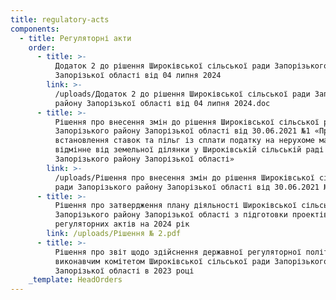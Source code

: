 ```yaml
---
title: regulatory-acts
components:
  - title: Регуляторні акти
    order:
      - title: >-
          Додаток 2 до рішення Широківської сільської ради Запорізького району
          Запорізької області від 04 липня 2024
        link: >-
          /uploads/Додаток 2 до рішення Широківської сільської ради Запорізького
          району Запорізької області від 04 липня 2024.doc
      - title: >-
          Рішення про внесення змін до рішення Широківської сільської ради
          Запорізького району Запорізької області від 30.06.2021 №1 «Про
          встановлення ставок та пільг із сплати податку на нерухоме майно,
          відмінне від земельної ділянки у Широківській сільській раді
          Запорізького району Запорізької області»
        link: >-
          /uploads/Рішення про внесення змін до рішення Широківської сільської
          ради Запорізького району Запорізької області від 30.06.2021 №1.doc
      - title: >-
          Рішення про затвердження плану діяльності Широківської сільської ради
          Запорізького району Запорізької області з підготовки проектів
          регуляторних актів на 2024 рік
        link: /uploads/Рішення № 2.pdf
      - title: >-
          Рішення про звіт щодо здійснення державної регуляторної політики
          виконавчим комітетом Широківської сільської ради Запорізького району
          Запорізької області в 2023 році
    _template: HeadOrders
---
```


